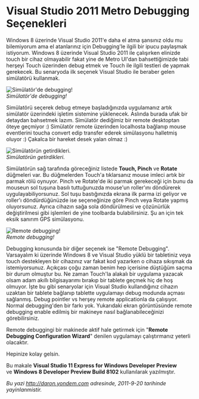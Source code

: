 # Visual Studio 2011 Metro Debugging Seçenekleri 

Windows 8 üzerinde Visual Studio 2011'e daha el atma şansınız oldu mu
bilemiyorum ama el atanlarınız için Debugging'le ilgili bir ipucu
paylaşmak istiyorum. Windows 8 üzerinde Visual Studio 2011 ile
çalışırken elinizde touch bir cihaz olmayabilir fakat yine de Metro
UI'dan bahsettiğimizde tabi herşeyi Touch üzerinden debug etmek ve Touch
ile ilgili testleri de yapmak gerekecek. Bu senaryoda ilk seçenek Visual
Studio ile beraber gelen simülatörü kullanmak.

![Simülatör'de
debugging!](../media/Visual_Studio_2011_Metro_Debugging_Secenekleri/debug_in_simulator.png)\
*Simülatör'de debugging!*

Simülatörü seçerek debug etmeye başladığınızda uygulamanız artık
simülatör üzerindeki işletim sistemine yüklenecek. Aslında burada ufak
bir detaydan bahsetmek lazım. Simülatör dediğimiz bir remote desktoptan
öteye geçmiyor :) Simülatör remote üzerinden localhosta bağlanıp mouse
eventlerini toucha convert edip transfer ederek simülasyonu halletmiş
oluyor :) Çakalca bir hareket desek yalan olmaz :)

![Simülatörün
getirdikleri.](../media/Visual_Studio_2011_Metro_Debugging_Secenekleri/debug_in_simulator2.png)\
*Simülatörün getirdikleri.*

Simülatörün sağ tarafında göreceğiniz listede **Touch, Pinch** ve
**Rotate** düğmeleri var. Bu düğmelerden Touch'a tıklarsanız mouse
imleci artık bir parmak rölü oynuyor. Pinch ve Rotate'de iki parmak
gerekeceği için bunu da mouseun sol tuşuna basılı tuttuğunuzda mouse'un
roller'ını döndürerek uygulayabiliyorsunuz. Sol tuşu bastığınızda ekrana
ilk parma izi geliyor ve roller'ı döndürdüğünüzde ise seçeneğinize göre
Pinch veya Rotate yapmış oluyorsunuz. Ayrıca cihazın sağa sola
döndürülmesi ve çözünürlük değiştirilmesi gibi işlemleri de yine
toolbarda bulabilirsiniz. Şu an için tek eksik sanırım GPS simülasyonu.

![Remote
debugging!](../media/Visual_Studio_2011_Metro_Debugging_Secenekleri/debug_in_simulator3.png)\
*Remote debugging!*

Debugging konusunda bir diğer seçenek ise "Remote Debugging". Varsayalım
ki üzerinde Windows 8 ve Visual Studio yüklü bir tabletiniz veya touch
destekleyen bir cihazınız var fakat kod yazarken o cihaza sıkışmak da
istemiyorsunuz. Açıkçası çoğu zaman benim hep içerisine düştüğüm saçma
bir durum olmuştur bu. Ne zaman Touch'la alakalı bir uygulama yazacak
olsam adam akıllı bilgisayarımı bırakıp bir tablete geçmek hiç de hoş
olmuyor. İşte bu gibi senaryolar için Visual Studio kullandığınız
cihazın uzaktan bir tablete bağlanıp tablette uygulamayı debug modunda
açması sağlanmış. Debug pointler vs herşey remote applicationla da
çalışıyor. Normal debugging'den bir farkı yok. Yukarıdaki ekran
görüntüsünde remote debugging enable edilmiş bir makineye nasıl
bağlanabileceğinizi görebilirsiniz.

Remote debuggingi bir makinede aktif hale getirmek için "**Remote
Debugging Configuration Wizard**" denilen uygulamayı çalıştırmanız
yeterli olacaktır.

Hepinize kolay gelsin.

Bu makale **Visual Studio 11 Express for Windows Developer Preview**\
ve **Windows 8 Developer Preview Build 8102** kullanılarak yazılmıştır.


*Bu yazi http://daron.yondem.com adresinde, 2011-9-20 tarihinde yayinlanmistir.*